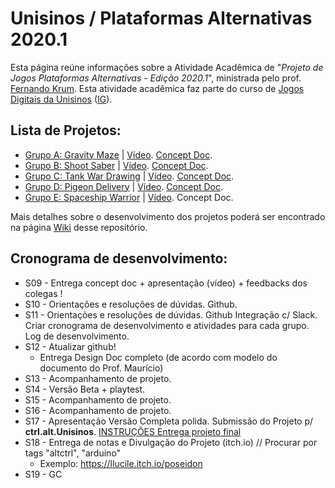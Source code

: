 # Unisinos / Plataformas Alternativas 2020.1

Esta página reúne informações sobre a Atividade Acadêmica de "_Projeto de Jogos Plataformas Alternativas - Edição 2020.1_", ministrada pelo prof. [Fernando Krum](http://www.ferkrum.com). 
Esta atividade acadêmica faz parte do curso de [Jogos Digitais da Unisinos](https://www.unisinos.br/vestibular/curso/jogos-digitais/porto-alegre) ([IG](https://www.instagram.com/jogosdigitaisunisinos/)). 


## Lista de Projetos:
* [Grupo A: Gravity Maze](https://github.com/ferkrum/platAlt2020.1/wiki/Grupo-A%3A-Gravity-Maze) | [Vídeo](https://youtu.be/x1nT7drDKWo). [Concept Doc](https://github.com/ferkrum/platAlt2020.1/blob/master/projetos/Grupo%20A%20-%20Gravity%20Maze/DesignDocGravityMaze.pdf).
* [Grupo B: Shoot Saber](https://github.com/ferkrum/platAlt2020.1/wiki/Grupo-B:-Shoot-Saber) | [Vídeo](https://youtu.be/c_K2CHH04UM). [Concept Doc](https://github.com/ferkrum/platAlt2020.1/blob/master/projetos/Grupo%20B%20-%20Shoot%20Saber/Concept%20Doc..pdf).
* [Grupo C: Tank War Drawing](https://github.com/ferkrum/platAlt2020.1/wiki/Grupo-C:-Tank-War-Drawing) | [Vídeo](https://www.loom.com/share/ff7b07273a1c401d913f46a72db2992f). [Concept Doc](https://docs.google.com/document/d/16Fr5Hq6yhNzkh1SKmf79JJ2--jInuyC2TWLyvO5Xh_w/edit?usp=sharing).
* [Grupo D: Pigeon Delivery](https://github.com/ferkrum/platAlt2020.1/wiki/Grupo-D%3A-Pigeon-Delivery) | [Vídeo](https://www.loom.com/share/a507cdfe5b8c4ab9aeee9485669b45da). [Concept Doc](https://github.com/ferkrum/platAlt2020.1/blob/master/projetos/Grupo%20D%20-%20Pigeon%20Delivery/Concept%20-%20Pigeon%20Delivery.pdf).
* [Grupo E: Spaceship Warrior](https://github.com/nathanSchneider93/Spaceship-Warrior) | [Vídeo](https://youtu.be/HUWjxQZdo7o). Concept Doc.

Mais detalhes sobre o desenvolvimento dos projetos poderá ser encontrado na página [Wiki](https://github.com/ferkrum/plat.alt.2020.1/wiki) desse repositório.


## Cronograma de desenvolvimento:
* S09 - Entrega concept doc + apresentação (vídeo) + feedbacks dos colegas !
* S10 - Orientações e resoluções de dúvidas. Github.
* S11 - Orientações e resoluções de dúvidas. Github Integração c/ Slack. Criar cronograma de desenvolvimento e atividades para cada grupo. Log de desenvolvimento.
* S12 - Atualizar github! 
  * Entrega Design Doc completo (de acordo com modelo do documento do Prof. Maurício)
* S13 - Acompanhamento de projeto. 
* S14 - Versão Beta + playtest.
* S15 - Acompanhamento de projeto. 
* S16 - Acompanhamento de projeto.
* S17 - Apresentação Versão Completa polida. Submissão do Projeto p/ **ctrl.alt.Unisinos**. [INSTRUÇÕES Entrega projeto final](entregaProjetoFinal.md)
* S18 - Entrega de notas e Divulgação do Projeto (itch.io) // Procurar por tags "altctrl", "arduino"
  * Exemplo: https://llucile.itch.io/poseidon
* S19 - GC
